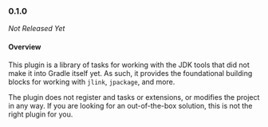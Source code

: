 ### 0.1.0

_Not Released Yet_

#### Overview

This plugin is a library of tasks for working with the JDK tools that did not
make it into Gradle itself yet. As such, it provides the foundational building
blocks for working with `jlink`, `jpackage`, and more.

The plugin does not register and tasks or extensions, or modifies the project in
any way. If you are looking for an out-of-the-box solution, this is not the
right plugin for you.